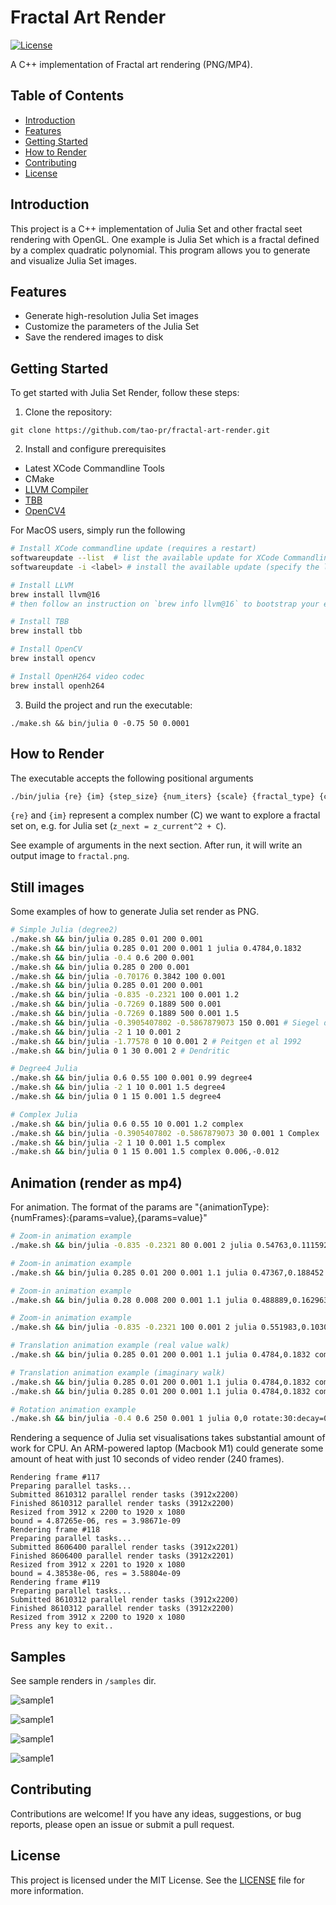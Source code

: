 # Fractal Art Render

[![License](https://img.shields.io/badge/license-MIT-blue.svg)](https://github.com/tao-pr/julia-set-cpp/blob/main/LICENSE)

A C++ implementation of Fractal art rendering (PNG/MP4).

## Table of Contents

- [Introduction](#introduction)
- [Features](#features)
- [Getting Started](#getting-started)
- [How to Render](#how-to-render)
- [Contributing](#contributing)
- [License](#license)

## Introduction

This project is a C++ implementation of Julia Set and other fractal seet rendering with OpenGL. One example is Julia Set which is a fractal defined by a complex quadratic polynomial. This program allows you to generate and visualize Julia Set images.

## Features

- Generate high-resolution Julia Set images
- Customize the parameters of the Julia Set
- Save the rendered images to disk

## Getting Started

To get started with Julia Set Render, follow these steps:

1. Clone the repository:

  ```shell
  git clone https://github.com/tao-pr/fractal-art-render.git
  ```

2. Install and configure prerequisites

- Latest XCode Commandline Tools
- CMake
- [LLVM Compiler](https://github.com/llvm/llvm-project/tree/main)
- [TBB](https://github.com/oneapi-src/oneTBB)
- [OpenCV4](https://opencv.org/releases/)

For MacOS users, simply run the following

```sh
# Install XCode commandline update (requires a restart)
softwareupdate --list  # list the available update for XCode Commandline Tools
softwareupdate -i <label> # install the available update (specify the label got from previous command)

# Install LLVM
brew install llvm@16
# then follow an instruction on `brew info llvm@16` to bootstrap your environment

# Install TBB
brew install tbb

# Install OpenCV
brew install opencv

# Install OpenH264 video codec
brew install openh264
```

3. Build the project and run the executable:

  ```shell
  ./make.sh && bin/julia 0 -0.75 50 0.0001
  ```

## How to Render

The executable accepts the following positional arguments

```sh
./bin/julia {re} {im} {step_size} {num_iters} {scale} {fractal_type} {centre} {animation_params}
```

`{re}` and `{im}` represent a complex number (C) we want to explore a fractal set on, e.g. for Julia set (`z_next = z_current^2 + C`).

See example of arguments in the next section. After run, it will write an output image to `fractal.png`.

## Still images

Some examples of how to generate Julia set render as PNG.

```sh
# Simple Julia (degree2)
./make.sh && bin/julia 0.285 0.01 200 0.001
./make.sh && bin/julia 0.285 0.01 200 0.001 1 julia 0.4784,0.1832
./make.sh && bin/julia -0.4 0.6 200 0.001
./make.sh && bin/julia 0.285 0 200 0.001
./make.sh && bin/julia -0.70176 0.3842 100 0.001
./make.sh && bin/julia 0.285 0.01 200 0.001
./make.sh && bin/julia -0.835 -0.2321 100 0.001 1.2
./make.sh && bin/julia -0.7269 0.1889 500 0.001
./make.sh && bin/julia -0.7269 0.1889 500 0.001 1.5
./make.sh && bin/julia -0.3905407802 -0.5867879073 150 0.001 # Siegel disks
./make.sh && bin/julia -2 1 10 0.001 2
./make.sh && bin/julia -1.77578 0 10 0.001 2 # Peitgen et al 1992
./make.sh && bin/julia 0 1 30 0.001 2 # Dendritic

# Degree4 Julia
./make.sh && bin/julia 0.6 0.55 100 0.001 0.99 degree4
./make.sh && bin/julia -2 1 10 0.001 1.5 degree4
./make.sh && bin/julia 0 1 15 0.001 1.5 degree4

# Complex Julia
./make.sh && bin/julia 0.6 0.55 10 0.001 1.2 complex
./make.sh && bin/julia -0.3905407802 -0.5867879073 30 0.001 1 Complex
./make.sh && bin/julia -2 1 10 0.001 1.5 complex
./make.sh && bin/julia 0 1 15 0.001 1.5 complex 0.006,-0.012
```

## Animation (render as mp4)

For animation. The format of the params are "{animationType}:{numFrames}:{params=value},{params=value}"

```sh
# Zoom-in animation example
./make.sh && bin/julia -0.835 -0.2321 80 0.001 2 julia 0.54763,0.111592 zoom:120:0.99

# Zoom-in animation example
./make.sh && bin/julia 0.285 0.01 200 0.001 1.1 julia 0.47367,0.188452 zoom:600:ratio=0.97,decayEvery=5,decay=-5

# Zoom-in animation example
./make.sh && bin/julia 0.28 0.008 200 0.001 1.1 julia 0.488889,0.162963 zoom:120:ratio=0.9,decayEvery=5,decay=-20

# Zoom-in animation example
./make.sh && bin/julia -0.835 -0.2321 100 0.001 2 julia 0.551983,0.103081 zoom:160:ratio=0.92,decayEvery=10,decay=-15

# Translation animation example (real value walk)
./make.sh && bin/julia 0.285 0.01 200 0.001 1.1 julia 0.4784,0.1832 complex:25:stepRe=0.0002,decay=0

# Translation animation example (imaginary walk)
./make.sh && bin/julia 0.285 0.01 200 0.001 1.1 julia 0.4784,0.1832 complex:25:stepRe=0,stepIm=0.001,decay=0
./make.sh && bin/julia 0.285 0.01 200 0.001 1.1 julia 0.4784,0.1832 complex:25:stepRe=0,stepIm=-0.001,decay=-5,decayEvery=10

# Rotation animation example
./make.sh && bin/julia -0.4 0.6 250 0.001 1 julia 0,0 rotate:30:decay=0,angle=0.001
```

Rendering a sequence of Julia set visualisations takes substantial amount of work for CPU. An ARM-powered laptop (Macbook M1) could generate some amount of heat with just 10 seconds of video render (240 frames).

```
Rendering frame #117
Preparing parallel tasks...
Submitted 8610312 parallel render tasks (3912x2200)
Finished 8610312 parallel render tasks (3912x2200)
Resized from 3912 x 2200 to 1920 x 1080
bound = 4.87265e-06, res = 3.98671e-09
Rendering frame #118
Preparing parallel tasks...
Submitted 8606400 parallel render tasks (3912x2201)
Finished 8606400 parallel render tasks (3912x2201)
Resized from 3912 x 2201 to 1920 x 1080
bound = 4.38538e-06, res = 3.58804e-09
Rendering frame #119
Preparing parallel tasks...
Submitted 8610312 parallel render tasks (3912x2200)
Finished 8610312 parallel render tasks (3912x2200)
Resized from 3912 x 2200 to 1920 x 1080
Press any key to exit..
```

## Samples

See sample renders in `/samples` dir.

![sample1](samples/fractal-1.png)

![sample1](samples/fractal-2.png)

![sample1](samples/fractal-3.png)

![sample1](samples/fractal-4.png)

## Contributing

Contributions are welcome! If you have any ideas, suggestions, or bug reports, please open an issue or submit a pull request.

## License

This project is licensed under the MIT License. See the [LICENSE](LICENSE) file for more information.
